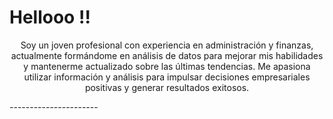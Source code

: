 # Hellooo !!




<p align="center"

Soy un joven profesional con experiencia en administración y finanzas, actualmente formándome en análisis de datos para mejorar mis habilidades y mantenerme actualizado sobre las últimas tendencias. Me apasiona utilizar información y análisis para impulsar decisiones empresariales positivas y generar resultados exitosos.

</p>
----------------------
